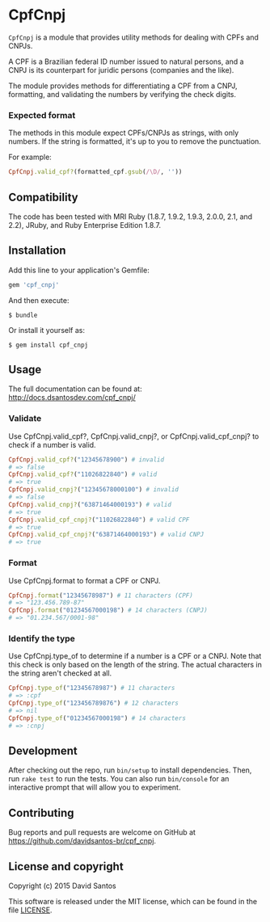 # CpfCnpj

`CpfCnpj` is a module that provides utility methods for dealing with CPFs and
CNPJs.

A CPF is a Brazilian federal ID number issued to natural persons, and a CNPJ
is its counterpart for juridic persons (companies and the like).

The module provides methods for differentiating a CPF from a CNPJ, formatting,
and validating the numbers by verifying the check digits.

### Expected format

The methods in this module expect CPFs/CNPJs as strings, with only numbers. If
the string is formatted, it's up to you to remove the punctuation.

For example:

```ruby
CpfCnpj.valid_cpf?(formatted_cpf.gsub(/\D/, ''))
```

## Compatibility

The code has been tested with MRI Ruby (1.8.7, 1.9.2, 1.9.3, 2.0.0, 2.1, and 2.2), JRuby, and Ruby Enterprise Edition 1.8.7.

## Installation

Add this line to your application's Gemfile:

```ruby
gem 'cpf_cnpj'
```

And then execute:

```
$ bundle
```

Or install it yourself as:

```
$ gem install cpf_cnpj
```

## Usage

The full documentation can be found at: http://docs.dsantosdev.com/cpf_cnpj/

### Validate
Use CpfCnpj.valid_cpf?, CpfCnpj.valid_cnpj?, or CpfCnpj.valid_cpf_cnpj? to
check if a number is valid.

```ruby
CpfCnpj.valid_cpf?("12345678900") # invalid
# => false
CpfCnpj.valid_cpf?("11026822840") # valid
# => true
CpfCnpj.valid_cnpj?("12345678000100") # invalid
# => false
CpfCnpj.valid_cnpj?("63871464000193") # valid
# => true
CpfCnpj.valid_cpf_cnpj?("11026822840") # valid CPF
# => true
CpfCnpj.valid_cpf_cnpj?("63871464000193") # valid CNPJ
# => true
```

### Format
Use CpfCnpj.format to format a CPF or CNPJ.

```ruby
CpfCnpj.format("12345678987") # 11 characters (CPF)
# => "123.456.789-87"
CpfCnpj.format("01234567000198") # 14 characters (CNPJ)
# => "01.234.567/0001-98"
```

### Identify the type
Use CpfCnpj.type_of to determine if a number is a CPF or a CNPJ. Note that
this check is only based on the length of the string. The actual characters in
the string aren't checked at all.

```ruby
CpfCnpj.type_of("12345678987") # 11 characters
# => :cpf
CpfCnpj.type_of("123456789876") # 12 characters
# => nil
CpfCnpj.type_of("01234567000198") # 14 characters
# => :cnpj
```

## Development

After checking out the repo, run `bin/setup` to install dependencies. Then,
run `rake test` to run the tests. You can also run `bin/console` for an
interactive prompt that will allow you to experiment.

## Contributing

Bug reports and pull requests are welcome on GitHub at
https://github.com/davidsantos-br/cpf_cnpj.

## License and copyright

Copyright (c) 2015 David Santos

This software is released under the MIT license, which can be found in the
file [LICENSE](rdoc-ref:LICENSE).

